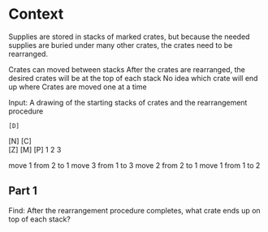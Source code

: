 
# Context

Supplies are stored in stacks of marked crates, but because the needed supplies are buried under many other crates, the crates need to be rearranged.

Crates can moved between stacks
After the crates are rearranged, the desired crates will be at the top of each stack
No idea which crate will end up where
Crates are moved one at a time

Input: A drawing of the starting stacks of crates and the rearrangement procedure

    [D]    
[N] [C]    
[Z] [M] [P]
 1   2   3 

move 1 from 2 to 1
move 3 from 1 to 3
move 2 from 2 to 1
move 1 from 1 to 2

## Part 1

Find: After the rearrangement procedure completes, what crate ends up on top of each stack?
